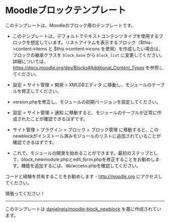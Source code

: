 # Moodleブロックテンプレート

このテンプレートは、Moodleのブロック用のテンプレートです。

* このテンプレートは、デフォルトでテキストコンテンツタイプを使用するブロックを想定しています。リストアイテムを表示するブロック（$this->content->items と $this->content->icons を使用）を作成したい場合は、ブロックの継承クラスを `block_base` から `block_list` に変更してください。詳細については、https://docs.moodle.org/dev/Blocks#Additional_Content_Types を参照してください。

* 設定 > サイト管理 > 開発 > XMLDBエディタ に移動し、モジュールのテーブルを修正してください。

* version.phpを修正し、モジュールの初期バージョンを設定してください。

* 設定 > サイト管理 > 通知 に移動すると、モジュールのテーブルが正常に作成されたことが確認できるはずです。

* サイト管理 > プラグイン > ブロック > ブロック管理 に移動すると、このnewblockがインストール済みモジュールのリストに追加されていることが確認できるはずです。

* これで、モジュールの開発を始めることができます。最初のステップとして、block_newmodule.phpとedit_form.phpを修正することをお勧めします。機能を追加するには、db/access.phpを確認してください。

コードと経験を共有することをお勧めします - http://moodle.org にアクセスしてください。

頑張ってください！


---

このテンプレートは [danielneis/moodle-block_newblock](https://github.com/danielneis/moodle-block_newblock) を基に作成されています。
